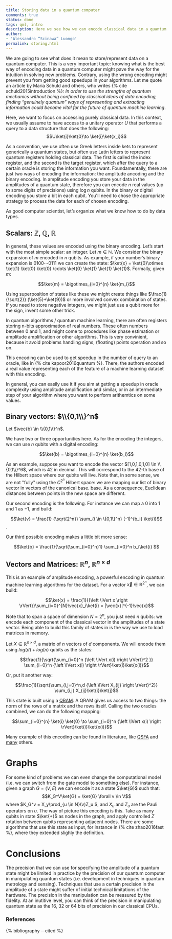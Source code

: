 ```yaml
--- 
title: Storing data in a quantum computer
comments: true 
status: done
tags: qml, intro 
description: Here we see how we can encode classical data in a quantum computer, and why it is important in quantum machine learning.
author:
- 'Alessandro “Scinawa” Luongo'
permalink: storing.html
---
```


We are going to see what does it mean to store/represent data on a
quantum computer. This is a very important topic: knowing what is the best way of encoding data in a quantum computer might pave the way for the intuition in solving new problems. Contrary, using the wrong encoding might prevent you from getting good speedups in your algorithms. Let me quote an
article by Maria Schuld and others, who writes {% cite schuld2015introduction %}: _In order to use the strengths of quantum mechanics without being confined by classical ideas of data encoding, finding “genuinely quantum” ways of representing and extracting information could become vital for the future of quantum machine learning_. 

Here, we want to focus on accessing purely classical data. In this context, we usually assume to have access to a unitary operator $U$ that performs a query to a data structure that does the following: 
$$U\ket{i}\ket{0}\to \ket{i}\ket{x_i}$$

As a convention, we use often use Greek letters inside kets to represent generically a quantum states, but often use Latin letters to represent quantum registers holding classical data. 
The first is called the index register, and the second is the target register, which after the query to a certain oracle is storing the information you want. 
Foundamentally, there are just two ways of encoding the information: the amplitude ancoding and the binary encoding. In amplitude encoding you store your data in the amplitudes of a quantum state, therefore you can encode $n$ real values (up to some digits of precisions) using $\log n$ qubits. In the binary or digital encoding you store a bit in each qubit. You'll need to chose the appropriate strategy to process the data for each of chosen encoding. 

As good computer scientist, let’s organize what we know how to do by data types.

Scalars: $\mathbb{Z}$, $\mathbb{Q}$, $\mathbb{R}$
-------------------------------------------------------
In general, these values are encoded using the binary encoding. 
Let’s start with the most simple scalar: an integer. Let
$m \in \mathbb{N}$. We consider the binary expansion of $m$ encoded in $n$ qubits.  As example,
if your number’s binary expansion is $0100\cdots0111$ we can create the
state:
$\ket{x} =  \ket{0}\otimes \ket{1} \ket{0} \ket{0} \cdots \ket{0} \ket{1} \ket{1} \ket{1}$.
Formally, given $m$:

$$\ket{m} = \bigotimes_{i=0}^{n} \ket{m_i}$$

Using superposition of states like these we might create things like
$\frac{1}{\sqrt{2}} (\ket{5}+\ket{9})$ or more involved convex
combination of states. If you need to store negative integers, we might just use a qubit more for the sign, invent some other trick.

In quantum algorithms / quantum machine learning, there are often registers storing n-bits approximation of real numbers. These often numbers between $0$ and $1$, and might come to procedures like phase estimation or amplitude amplification or other algorithms. This is very convinient, because it avoid problems handling signs, (floating) points operation and so on.


This encoding can be used to get speedup in the number of query to
an oracle, like in {% cite kapoor2016quantum %}. There, the authors encoded a real value representing each of the feature of a machine learning dataset with this encoding.

In general, you can easily use it if you aim at getting a speedup in oracle complexity using amplitude
amplification and similar, or in an intermediate step of your algorithm where you want to perform arithemtics on some values.


Binary vectors: $\\{0,1\\}^n$
---------------------------

Let $\vec{b} \in \\{0,1\\}^n$.

We have two or three opportunities here. As for the encoding the integers, we can use $n$ qubits with a digital encoding:

$$\ket{b} = \bigotimes_{i=0}^{n} \ket{b_i}$$

As an example, suppose you want to encode the vector
$[1,0,1,0,1,0] \in \\{0,1\\}^6$, which is $42$ in decimal. This will
correspond to the $42$-th base of the Hilbert space where our qubits
will live. Note that, in some sense, we are not "fully" using the $C^{2^{n}}$
Hilbert space: we are mapping our list of binary vector in vectors of the canonical base.
base. As a consequence, Euclidean distances between points in the new space are
different. 

Our second encoding is the following. For instance we can map a $0$ into
$1$ and $1$ as $-1$, and build:

$$\ket{v} = \frac{1} {\sqrt{2^n}} \sum_{i \in \{0,1\}^n} (-1)^{b_i} \ket{i}$$.

Our third possible encoding makes a little bit more sense:

$$\ket{b} = \frac{1}{\sqrt{\sum_{i=0}^n}1} \sum_{i=0}^n b_i\ket{i} $$



Vectors and Matrices: $\mathbb{R}^n$, $\mathbb{R}^{n \times d}$
-----------------------------------------------------------------

This is an example of amplitude encoding, a powerful encoding in quantum machine learning algorithms for the dataset. For a vector
$\vec{x} \in \mathbb{R}^{2^n}$, we can build:

$$\ket{x} = \frac{1}{{\left \lVert x \right \rVert}}\sum_{i=0}^{N}\vec{x}_i\ket{i} = |\vec{x}|^{-1}\vec{x}$$

Note that to span a space of dimension $N=2^n$, you just need $n$
qubits: we encode each component of the classical vector in the
amplitudes of a state vector. Being able to build this family of states in is the way we use to load matrices in memory.

Let
$X \in \mathbb{R}^{n \times d}$, a matrix of $n$ vectors of $d$
components. We will encode them using $log(d)+log(n)$ qubits as the
states:

$$\frac{1}{\sqrt{\sum_{i=0}^n {\left \lVert x(i) \right \rVert}^2 }} \sum_{i=0}^n {\left \lVert x(i) \right \rVert}\ket{i}\ket{x(i)}$$

Or, put it another way:

$$\frac{1}{\sqrt{\sum_{i,j=0}^n,d {\left \lVert X_{ij} \right \rVert}^2}} \sum_{i,j} X_{ij}\ket{i}\ket{j}$$

This state is built using a [QRAM](qram.html). A QRAM gives us access to two things: the norm of
the rows of a matrix and the rows itself. Calling the two oracles
combined, we can do the following mapping:

$$\sum_{i=0}^{n} \ket{i} \ket{0} \to  \sum_{i=0}^n {\left \lVert  x(i)  \right \rVert}\ket{i}\ket{x(i)}$$

Many example of this encoding can be found in literature, like [QSFA](qsfa.html) and [many](https://arxiv.org/abs/1811.03975) others.

Graphs
======

For some kind of problems we can even change the computational model (i.e.
we can switch from the gate model to something else). For instance,
given a graph $G=(V,E)$ we can encode it as a state $\ket{G}$ such that:
$$K_G^V\ket{G} = \ket{G} \forall v \in V$$ where
$K_G^v = X_y\prod_{u \in N}(v)Z_u $, and $X_u$ and $Z_u$ are the Pauli
operators on $u$. The way of picture this encoding is this. Take as many
qubits in state $\ket{+}$ as nodes in the graph, and apply controlled
$Z$ rotation between qubits representing adjacent nodes. There are some
algorithms that use this state as input, for instance in {% cite zhao2016fast %}, where they extended slighly the definition.

Conclusions
===========

The precision that we can use for specifying the amplitude of a quantum state might be limited in practice by the precision of our quantum computer in manipulating quantum states (i.e. development in techniques
in quantum metrology and sensing). Techniques that use a certain precision in the amplitude of a state might suffer of initial technical limitations of the hardware. The precision in the manipulation can be measured by the fidelity. At an inutitive level, you can think of the precision in manipulating quantum state as the 16, 32 or 64 bits of precision in our classical CPUs. 


### References

{% bibliography --cited %}

